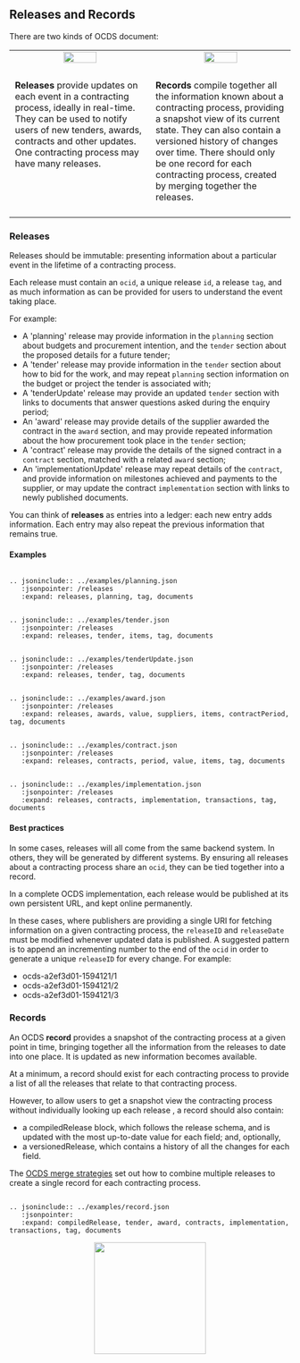 ## Releases and Records

There are two kinds of OCDS document:

<table>
    <tr>
        <td width="50%" align="center"><img src="../../../assets/green_release.svg.png" width="50%"></td>
        <td width="50%" align="center"><img src="../../../assets/green_compilation.svg.png" width="50%"></td>
    </tr>
    <tr>
<td valign="top" style="padding:10px;" markdown=1>

**Releases** provide updates on each event in a contracting process, ideally in real-time. They can be used to notify users of new tenders, awards, contracts and other updates. One contracting process may have many releases.

</td>
<td valign="top" style="padding:10px;" markdown=1>

**Records** compile together all the information known about a contracting process, providing a snapshot view of its current state. They can also contain a versioned history of changes over time. There should only be one record for each contracting process, created by merging together the releases.

</td>
    </tr>
</table>

### Releases

Releases should be immutable: presenting information about a particular event in the lifetime of a contracting process. 

Each release must contain an `ocid`, a unique release `id`, a release `tag`, and as much information as can be provided for users to understand the event taking place.

For example: 

* A 'planning' release may provide information in the `planning` section about budgets and procurement intention, and the `tender` section about the proposed details for a future tender;
* A 'tender' release may provide information in the `tender` section about how to bid for the work, and may repeat `planning` section information on the budget or project the tender is associated with;
* A 'tenderUpdate' release may provide an updated `tender` section with links to documents that answer questions asked during the enquiry period;
* An 'award' release may provide details of the supplier awarded the contract in the `award` section, and may provide repeated information about the how procurement took place in the `tender` section;
* A 'contract' release may provide the details of the signed contract in a `contract` section, matched with a related `award` section;
* An 'implementationUpdate' release may repeat details of the `contract`, and provide information on milestones achieved and payments to the supplier, or may update the contract `implementation` section with links to newly published documents. 

You can think of **releases** as entries into a ledger: each new entry adds information. Each entry may also repeat the previous information that remains true. 

#### Examples


```eval_rst

.. jsoninclude:: ../examples/planning.json
   :jsonpointer: /releases
   :expand: releases, planning, tag, documents

```

```eval_rst

.. jsoninclude:: ../examples/tender.json
   :jsonpointer: /releases
   :expand: releases, tender, items, tag, documents

```

```eval_rst

.. jsoninclude:: ../examples/tenderUpdate.json
   :jsonpointer: /releases
   :expand: releases, tender, tag, documents

```


```eval_rst

.. jsoninclude:: ../examples/award.json
   :jsonpointer: /releases
   :expand: releases, awards, value, suppliers, items, contractPeriod, tag, documents

```

```eval_rst

.. jsoninclude:: ../examples/contract.json
   :jsonpointer: /releases
   :expand: releases, contracts, period, value, items, tag, documents

```


```eval_rst

.. jsoninclude:: ../examples/implementation.json
   :jsonpointer: /releases
   :expand: releases, contracts, implementation, transactions, tag, documents

```

#### Best practices

In some cases, releases will all come from the same backend system. In others, they will be generated by different systems. By ensuring all releases about a contracting process share an `ocid`, they can be tied together into a record. 

In a complete OCDS implementation, each release would be published at its own persistent URL, and kept online permanently. 

In these cases, where publishers are providing a single URI for fetching information on a given contracting process, the `releaseID` and `releaseDate` must be modified whenever updated data is published. A suggested pattern is to append an incrementing number to the end of the `ocid` in order to generate a unique `releaseID` for every change. For example:

* ocds-a2ef3d01-1594121/1
* ocds-a2ef3d01-1594121/2
* ocds-a2ef3d01-1594121/3


### Records

An OCDS **record** provides a snapshot of the contracting process at a given point in time, bringing together all the information from the releases to date into one place. It is updated as new information becomes available.

At a minimum, a record should exist for each contracting process to provide a list of all the releases that relate to that contracting process.

However, to allow users to get a snapshot view the contracting process without individually looking up each release , a record should also contain:

* a compiledRelease block, which follows the release schema, and is updated with the most up-to-date value for each field; and, optionally,
* a versionedRelease, which contains a history of all the changes for each field.

The [OCDS merge strategies](../schema/merging.md) set out how to combine multiple releases to create a single record for each contracting process. 

```eval_rst

.. jsoninclude:: ../examples/record.json
   :jsonpointer: 
   :expand: compiledRelease, tender, award, contracts, implementation, transactions, tag, documents

```

<center><img src="../../../assets/release_square.png" height="200"/></center>
